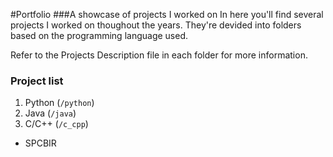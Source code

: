 #Portfolio
###A showcase of projects I worked on
In here you'll find several projects I worked on thoughout the years. They're devided into folders based on the programming language used.

Refer to the Projects Description file in each folder for more information.

### Project list
1. Python (`/python`)
2. Java (`/java`)
3. C/C++ (`/c_cpp`)
  * SPCBIR
